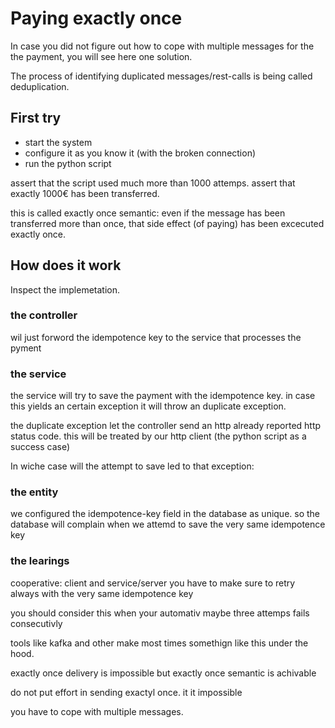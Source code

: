# Paying exactly once

In case you did not figure out how to cope with multiple messages for the the payment, you will see here one solution.

The process of identifying duplicated messages/rest-calls is being called deduplication.

## First try

* start the system
* configure it as you know it (with the broken connection)
* run the python script

assert that the script used much more than 1000 attemps.
assert that exactly 1000€ has been transferred.

this is called exactly once semantic: even if the message has been transferred more than once, that side effect (of paying) has been excecuted exactly once.

## How does it work

Inspect the implemetation.

### the controller

wil just forword the idempotence key to the service that processes the pyment

### the service

the service will try to save the payment with the idempotence key. in case this yields  an certain exception it will throw an duplicate exception.

the duplicate exception let the controller send an http already reported http status code. this will be treated by our http client (the python script as a success case)

In wiche case will the attempt to save led to that exception:

### the entity

we configured the idempotence-key field in the database as unique. so the database will complain when we attemd to save the very same idempotence key



### the learings

cooperative: client and service/server
you have to make sure to retry always with the very same idempotence key

you should consider this when your automativ maybe three attemps fails consecutivly

tools like kafka and other make most times somethign like this under the hood.

exactly once delivery is impossible but exactly once semantic is achivable

do not put effort in sending exactyl once. it it impossible

you have to cope with multiple messages.








